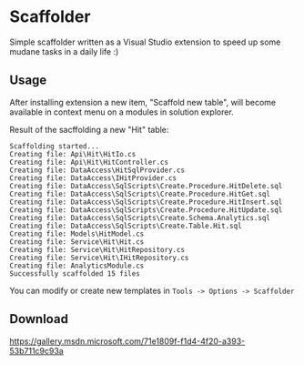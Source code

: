 # Scaffolder
Simple scaffolder written as a Visual Studio extension to speed up some mudane tasks in a daily life :)

## Usage
After installing extension a new item, "Scaffold new table", will become available in context menu on a modules in solution explorer.

Result of the sacffolding a new "Hit" table:

```
Scaffolding started...
Creating file: Api\Hit\HitIo.cs
Creating file: Api\Hit\HitController.cs
Creating file: DataAccess\HitSqlProvider.cs
Creating file: DataAccess\IHitProvider.cs
Creating file: DataAccess\SqlScripts\Create.Procedure.HitDelete.sql
Creating file: DataAccess\SqlScripts\Create.Procedure.HitGet.sql
Creating file: DataAccess\SqlScripts\Create.Procedure.HitInsert.sql
Creating file: DataAccess\SqlScripts\Create.Procedure.HitUpdate.sql
Creating file: DataAccess\SqlScripts\Create.Schema.Analytics.sql
Creating file: DataAccess\SqlScripts\Create.Table.Hit.sql
Creating file: Models\HitModel.cs
Creating file: Service\Hit\Hit.cs
Creating file: Service\Hit\HitRepository.cs
Creating file: Service\Hit\IHitRepository.cs
Creating file: AnalyticsModule.cs
Successfully scaffolded 15 files
```

You can modify or create new templates in `Tools -> Options -> Scaffolder`

## Download
https://gallery.msdn.microsoft.com/71e1809f-f1d4-4f20-a393-53b711c9c93a
